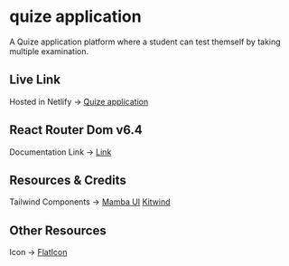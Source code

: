 # quize application

A Quize application platform where a student can test themself by taking multiple examination.


## Live Link
Hosted in Netlify -> [Quize application](https://moonlit-gelato-cbe920.netlify.app/)

## React Router Dom v6.4 
Documentation Link -> [Link](https://reactrouter.com/en/main/start/overview)

## Resources & Credits
Tailwind Components -> 
[Mamba UI](https://www.mambaui.com/)
[Kitwind](https://kitwind.io/products/kometa/components)

## Other Resources
Icon -> [FlatIcon](https://www.flaticon.com/)
